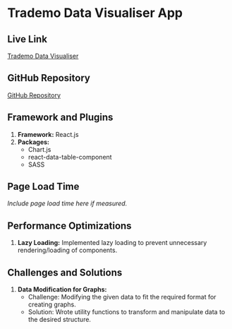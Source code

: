 # Trademo Data Visualiser App

## Live Link
[Trademo Data Visualiser](https://trademo-data-visualiser.vercel.app/)

## GitHub Repository
[GitHub Repository](https://github.com/amit1884/trademo_data_visualiser)

## Framework and Plugins
1. **Framework:** React.js
2. **Packages:**
   - Chart.js
   - react-data-table-component
   - SASS

## Page Load Time
*Include page load time here if measured.*

## Performance Optimizations
1. **Lazy Loading:** Implemented lazy loading to prevent unnecessary rendering/loading of components.

## Challenges and Solutions
1. **Data Modification for Graphs:** 
   - Challenge: Modifying the given data to fit the required format for creating graphs.
   - Solution: Wrote utility functions to transform and manipulate data to the desired structure.
